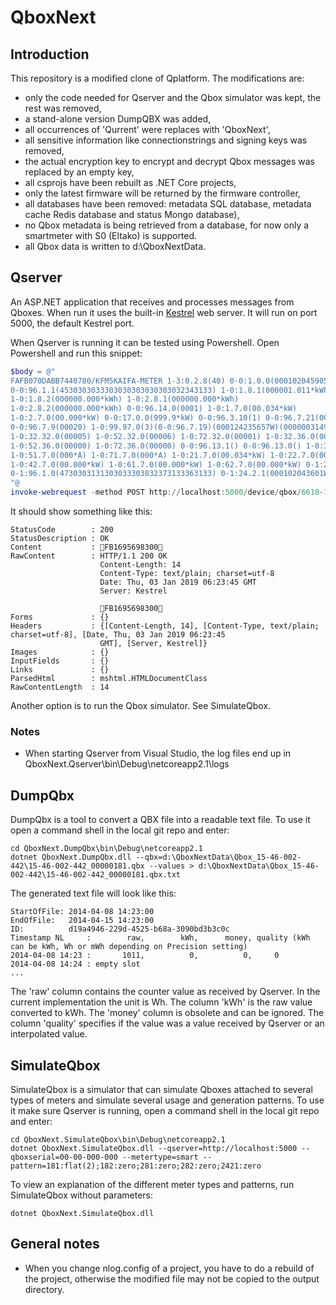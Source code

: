 # QboxNext

## Introduction

This repository is a modified clone of Qplatform.
The modifications are:
- only the code needed for Qserver and the Qbox simulator was kept, the rest was removed,
- a stand-alone version DumpQBX was added,
- all occurrences of 'Qurrent' were replaces with 'QboxNext',
- all sensitive information like connectionstrings and signing keys was removed,
- the actual encryption key to encrypt and decrypt Qbox messages was replaced by an empty key,
- all csprojs have been rebuilt as .NET Core projects,
- only the latest firmware will be returned by the firmware controller,
- all databases have been removed: metadata SQL database, metadata cache Redis database and status Mongo database),
- no Qbox metadata is being retrieved from a database, for now only a smartmeter with S0 (Eltako) is supported.
- all Qbox data is written to d:\QboxNextData.

## Qserver

An ASP.NET application that receives and processes messages from Qboxes. When run it uses the built-in [Kestrel](https://docs.microsoft.com/en-us/aspnet/core/fundamentals/servers/kestrel?view=aspnetcore-2.2) web server. 
It will run on port 5000, the default Kestrel port.

When Qserver is running it can be tested using Powershell. Open Powershell and run this snippet:

```powershell
$body = @"
FAFB070DABB7440780/KFM5KAIFA-METER 1-3:0.2.8(40) 0-0:1.0.0(000102045905W) 
0-0:96.1.1(4530303033303030303030303032343133) 1-0:1.8.1(000001.011*kWh) 
1-0:1.8.2(000000.000*kWh) 1-0:2.8.1(000000.000*kWh) 
1-0:2.8.2(000000.000*kWh) 0-0:96.14.0(0001) 1-0:1.7.0(00.034*kW) 
1-0:2.7.0(00.000*kW) 0-0:17.0.0(999.9*kW) 0-0:96.3.10(1) 0-0:96.7.21(00073) 
0-0:96.7.9(00020) 1-0:99.97.0(3)(0-0:96.7.19)(000124235657W)(0000003149*s)(000124225935W)(0000000289*s)(000101000001W)(2147483647*s) 
1-0:32.32.0(00005) 1-0:52.32.0(00006) 1-0:72.32.0(00001) 1-0:32.36.0(00000) 
1-0:52.36.0(00000) 1-0:72.36.0(00000) 0-0:96.13.1() 0-0:96.13.0() 1-0:31.7.0(000*A) 
1-0:51.7.0(000*A) 1-0:71.7.0(000*A) 1-0:21.7.0(00.034*kW) 1-0:22.7.0(00.000*kW) 1-0:41.7.0(00.000*kW) 
1-0:42.7.0(00.000*kW) 1-0:61.7.0(00.000*kW) 1-0:62.7.0(00.000*kW) 0-1:24.1.0(003) 
0-1:96.1.0(4730303131303033303832373133363133) 0-1:24.2.1(000102043601W)(62869.839*m3) 0-1:24.4.0(1) !583C
"@
invoke-webrequest -method POST http://localhost:5000/device/qbox/6618-1400-0200/15-46-002-442 -body $body -ContentType text/html
```

It should show something like this:

```
StatusCode        : 200
StatusDescription : OK
Content           : FB1695698300
RawContent        : HTTP/1.1 200 OK
                    Content-Length: 14
                    Content-Type: text/plain; charset=utf-8
                    Date: Thu, 03 Jan 2019 06:23:45 GMT
                    Server: Kestrel

                    FB1695698300
Forms             : {}
Headers           : {[Content-Length, 14], [Content-Type, text/plain; charset=utf-8], [Date, Thu, 03 Jan 2019 06:23:45
                    GMT], [Server, Kestrel]}
Images            : {}
InputFields       : {}
Links             : {}
ParsedHtml        : mshtml.HTMLDocumentClass
RawContentLength  : 14
```

Another option is to run the Qbox simulator. See SimulateQbox.

### Notes

- When starting Qserver from Visual Studio, the log files end up in QboxNext.Qserver\bin\Debug\netcoreapp2.1\logs

## DumpQbx

DumpQbx is a tool to convert a QBX file into a readable text file. To use it open a command shell in the local git repo and enter:

```dos
cd QboxNext.DumpQbx\bin\Debug\netcoreapp2.1
dotnet QboxNext.DumpQbx.dll --qbx=d:\QboxNextData\Qbox_15-46-002-442\15-46-002-442_00000181.qbx --values > d:\QboxNextData\Qbox_15-46-002-442\15-46-002-442_00000181.qbx.txt
```

The generated text file will look like this:

```
StartOfFile: 2014-04-08 14:23:00
EndOfFile:   2014-04-15 14:23:00
ID:          d19a4946-229d-4525-b68a-3090bd3b3c0c
Timestamp NL     :        raw,        kWh,      money, quality (kWh can be kWh, Wh or mWh depending on Precision setting)
2014-04-08 14:23 :       1011,          0,          0,     0
2014-04-08 14:24 : empty slot
...
```

The 'raw' column contains the counter value as received by Qserver. In the current implementation the unit is Wh. 
The column 'kWh' is the raw value converted to kWh.
The 'money' column is obsolete and can be ignored.
The column 'quality' specifies if the value was a value received by Qserver or an interpolated value.

## SimulateQbox

SimulateQbox is a simulator that can simulate Qboxes attached to several types of meters and simulate several usage and generation patterns.
To use it make sure Qserver is running, open a command shell in the local git repo and enter:

```dos
cd QboxNext.SimulateQbox\bin\Debug\netcoreapp2.1
dotnet QboxNext.SimulateQbox.dll --qserver=http://localhost:5000 --qboxserial=00-00-000-000 --metertype=smart --pattern=181:flat(2);182:zero;281:zero;282:zero;2421:zero
```

To view an explanation of the different meter types and patterns, run SimulateQbox without parameters:

```dos
dotnet QboxNext.SimulateQbox.dll
```

## General notes

- When you change nlog.config of a project, you have to do a rebuild of the project, otherwise the modified file may not be copied to the output directory.
